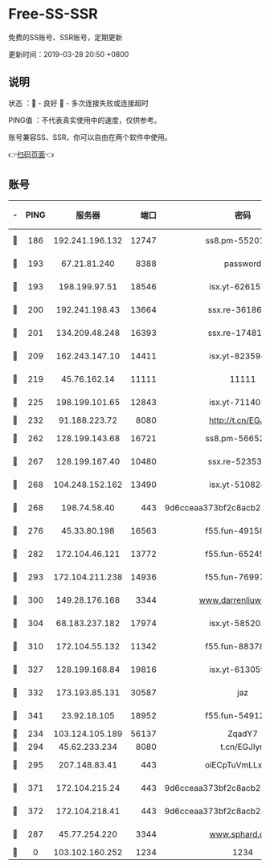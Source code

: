 # Free-SS-SSR

免费的SS账号、SSR账号，定期更新

更新时间：2019-03-28 20:50 +0800

## 说明

状态     ：🙂 - 良好 🙁 - 多次连接失败或连接超时

PING值   ：不代表真实使用中的速度，仅供参考。

账号兼容SS、SSR，你可以自由在两个软件中使用。

👉[扫码页面](https://liesauer.github.io/Free-SS-SSR/)👈

## 账号

|-|PING|服务器|端口|密码|加密方式|区域|
|:----:|:----:|:-----:|-----:|:----:|:----:|:----:|
|🙂|186|192.241.196.132|12747|ss8.pm-55201194|aes-256-cfb|US|
|🙂|193|67.21.81.240|8388|password|aes-256-cfb|US|
|🙂|193|198.199.97.51|18546|isx.yt-62615759|aes-256-cfb|US|
|🙂|200|192.241.198.43|13664|ssx.re-36186556|aes-256-cfb|US|
|🙂|201|134.209.48.248|16393|ssx.re-17481925|aes-256-cfb|US|
|🙂|209|162.243.147.10|14411|isx.yt-82359453|aes-256-cfb|US|
|🙂|219|45.76.162.14|11111|11111|aes-256-cfb|SG|
|🙂|225|198.199.101.65|12843|isx.yt-71140516|aes-256-cfb|US|
|🙂|232|91.188.223.72|8080|http://t.cn/EGJIyrl|rc4-md5|RU|
|🙂|262|128.199.143.68|16721|ss8.pm-56652632|aes-256-cfb|SG|
|🙂|267|128.199.167.40|10480|ssx.re-52353486|aes-256-cfb|SG|
|🙂|268|104.248.152.162|13490|isx.yt-51082460|aes-256-cfb|SG|
|🙂|268|198.74.58.40|443|9d6cceaa373bf2c8acb22e60b6a58be6|aes-256-cfb|US|
|🙂|276|45.33.80.198|16563|f55.fun-49158417|aes-256-cfb|US|
|🙂|282|172.104.46.121|13772|f55.fun-65245413|aes-256-cfb|SG|
|🙂|293|172.104.211.238|14936|f55.fun-76997042|aes-256-cfb|US|
|🙂|300|149.28.176.168|3344|www.darrenliuwei.com|aes-256-cfb|AU|
|🙂|304|68.183.237.182|17974|isx.yt-58520363|aes-256-cfb|SG|
|🙂|310|172.104.55.132|11342|f55.fun-88378676|aes-256-cfb|SG|
|🙂|327|128.199.168.84|19816|isx.yt-61305982|aes-256-cfb|SG|
|🙂|332|173.193.85.131|30587|jaz|aes-256-cfb|US|
|🙂|341|23.92.18.105|18952|f55.fun-54912159|aes-256-cfb|US|
|🙂|234|103.124.105.189|56137|ZqadY7|chacha20|US|
|🙂|294|45.62.233.234|8080|t.cn/EGJIyrl|rc4-md5|CA|
|🙂|295|207.148.83.41|443|oiECpTuVmLLxk4Ts|aes-256-cfb|AU|
|🙂|371|172.104.215.24|443|9d6cceaa373bf2c8acb22e60b6a58be6|aes-256-cfb|US|
|🙂|372|172.104.218.41|443|9d6cceaa373bf2c8acb22e60b6a58be6|aes-256-cfb|US|
|🙁|287|45.77.254.220|3344|www.sphard.com|aes-256-cfb|SG|
|🙁|0|103.102.160.252|1234|1234|rc4-md5|JP|
